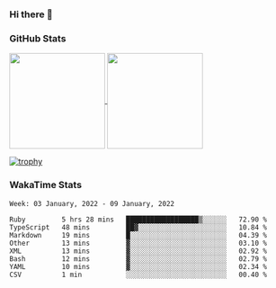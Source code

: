 ### Hi there 👋

### GitHub Stats

<a href="https://github.com/anuraghazra/github-readme-stats">
  <img align="center" height="170px" src="https://github-readme-stats.vercel.app/api/top-langs/?username=tksfjt1024&layout=compact&count_private=true&show_icons=true&show_icons=true&theme=graywhite" />
</a>
<a href="https://github.com/anuraghazra/github-readme-stats">
  <img align="center" height="170px" src="https://github-readme-stats.vercel.app/api?username=tksfjt1024&count_private=true&show_icons=true&show_icons=true&theme=graywhite" />
</a>

[![trophy](https://github-profile-trophy.vercel.app/?username=tksfjt1024)](https://github.com/ryo-ma/github-profile-trophy)

### WakaTime Stats

<!--START_SECTION:waka-->
```text
Week: 03 January, 2022 - 09 January, 2022

Ruby         5 hrs 28 mins   ██████████████████▒░░░░░░   72.90 % 
TypeScript   48 mins         ██▓░░░░░░░░░░░░░░░░░░░░░░   10.84 % 
Markdown     19 mins         █░░░░░░░░░░░░░░░░░░░░░░░░   04.39 % 
Other        13 mins         ▓░░░░░░░░░░░░░░░░░░░░░░░░   03.10 % 
XML          13 mins         ▓░░░░░░░░░░░░░░░░░░░░░░░░   02.92 % 
Bash         12 mins         ▓░░░░░░░░░░░░░░░░░░░░░░░░   02.79 % 
YAML         10 mins         ▓░░░░░░░░░░░░░░░░░░░░░░░░   02.34 % 
CSV          1 min           ░░░░░░░░░░░░░░░░░░░░░░░░░   00.40 % 
```
<!--END_SECTION:waka-->
